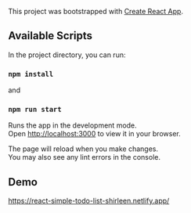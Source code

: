 This project was bootstrapped with [Create React App](https://github.com/facebook/create-react-app).

## Available Scripts

In the project directory, you can run:

### `npm install`

and

### `npm run start`

Runs the app in the development mode.\
Open [http://localhost:3000](http://localhost:3000) to view it in your browser.

The page will reload when you make changes.\
You may also see any lint errors in the console.

## Demo

https://react-simple-todo-list-shirleen.netlify.app/
